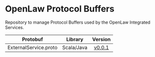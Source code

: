 # OpenLaw Protocol Buffers

Repository to manage Protocol Buffers used by the OpenLaw Integrated Services.

|Protobuf | Library | Version 
|:---:|:---:|:---:|
|ExternalService.proto | Scala/Java | [v0.0.1](https://github.com/openlawteam/openlaw-protos/packages/207869)  |   |   |   |

